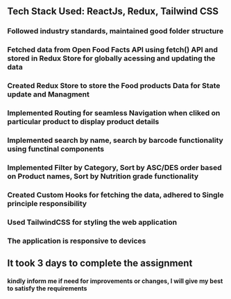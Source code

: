 ## Tech Stack Used: ReactJs, Redux, Tailwind CSS
### Followed industry standards, maintained good folder structure
### Fetched data from Open Food Facts API using fetch() API and stored in Redux Store for globally acessing and updating the data
### Created Redux Store to store the Food products Data for State update and Managment
### Implemented Routing for seamless Navigation when cliked on particular product to display product details
### Implemented  search by name, search by barcode functionality using functinal components
### Implemented Filter by Category, Sort by ASC/DES order based on Product names, Sort by Nutrition grade functionality
### Created Custom Hooks for fetching the data, adhered to Single principle responsibility
### Used TailwindCSS for styling the web application
### The application is responsive to devices 
## It took 3 days to complete the assignment
#### kindly inform me if need for improvements or changes, I will give my best to satisfy the requirements
